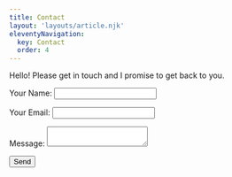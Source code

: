 ```yaml
---
title: Contact
layout: 'layouts/article.njk'
eleventyNavigation:
  key: Contact
  order: 4
---
```


<div class="centered">
Hello! Please get in touch and I promise to get back to you.
</div>

<form name="ba-contact" method="POST" data-netlify="true">
  <p>
    <label>Your Name: <input type="text" name="name" required/></label>   
  </p>
  <p>
    <label>Your Email: <input type="email" name="email" required/></label>
  </p>
  <p>
    <label>Message: <textarea name="message" required></textarea></label>
  </p>
  <p>
    <button type="submit">Send</button>
  </p>
</form>
